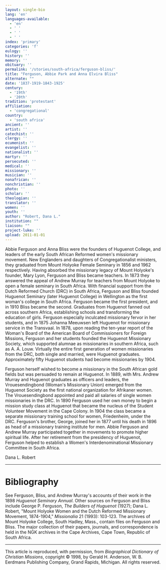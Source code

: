 ```yaml
---
layout: single-bio
lang: 'en'
languages-available:
  - 'en'
  - ' '
  - ' '
  - ' '
index: 'primary'
categories: 'f'
eulogy: ''
history: ''
memory: ''
obituary: ''
permalink: '/stories/south-africa/ferguson-bliss/'
title: "Ferguson, Abbie Park and Anna Elvira Bliss"
alternate: ""
date: '1837-1919-1843-1925'
century:
  - '19th'
  - '20th'
tradition: 'protestant'
affiliation:
  - 'congregational'
country:
  - 'south africa'
ancient: ''
artist: ''
catechist: ''
clergy: ''
ecumenist: ''
evangelist: ''
nationalist: ''
martyr: ''
persecuted: ''
medical: ''
missionary: ''
musician: ''
nonafrican: ''
nonchristian: ''
photo: ''
scholar: ''
theologian: ''
translator: ''
women: ''
youth: ''
author: "Robert, Dana L."
institution: ""
liaison: ""
project-luke: ''
upload: 2011-01-01
---
```




Abbie Ferguson and Anna Bliss were the founders of Huguenot College, and leaders of the early South African Reformed women's missionary movement. New Englanders and daughters of Congregationalist ministers, they graduated from Mount Holyoke Female Seminary in 1856 and 1962 respectively. Having absorbed the missionary legacy of Mount Holyoke's founder, Mary Lyon, Ferguson and Bliss became teachers. In 1873 they answered the appeal of Andrew Murray for teachers from Mount Holyoke to open a female seminary in South Africa. With financial support from the Dutch Reformed Church (DRC) in South Africa, Ferguson and Bliss founded Huguenot Seminary (later Huguenot College) in Wellington as the first woman's college in South Africa. Ferguson became the first president, and in 1910 Bliss became the second. Graduates from Huguenot fanned out across southern Africa, establishing schools and transforming the education of girls. Ferguson especially inculcated missionary fervor in her students, and in 1875 Johanna Meeuwsen left Huguenot for missionary service in the Transvaal. In 1878, upon reading the ten-year report of the Woman's Board of the American Board of Commissioners for Foreign Missions, Ferguson and her students founded the Huguenot Missionary Society, which supported alumnae as missionaries in southern Africa, such as A. A. Louw. Virtually the entire first generation of women missionaries from the DRC, both single and married, were Huguenot graduates. Approximately fifty Huguenot students had become missionaries by 1904.

Ferguson herself wished to become a missionary in the South African gold fields but was persuaded to remain at Huguenot. In 1889, with Mrs. Andrew Murray and Huguenot graduates as officers and leaders, the Vrouesendingbond (Woman's Missionary Union) emerged from the Huguenot Society as the first national organization for Afrikaner women. The Vrouesendingbond appointed and paid all salaries of single women missionaries in the DRC. In 1890 Ferguson used her own money to begin a mission study class at Huguenot that became the nucleus of the Student Volunteer Movement in the Cape Colony. In 1904 the class became a separate missionary training school for women, Friedenheim, under the DRC. Ferguson's brother, George, joined her in 1877 until his death in 1896 as head of a missionary training institute for men. Abbie Ferguson and Andrew Murray participated together in movements to promote higher spiritual life. After her retirement from the presidency of Huguenot, Ferguson helped to establish a Women's Interdenominational Missionary Committee in South Africa.

Dana L. Robert

---

# Bibliography

See Ferguson, Bliss, and Andrew Murray's accounts of their work in the 1898 *Huguenot Seminary Annual*. Other sources on Ferguson and Bliss include George P. Ferguson, *The Builders of Huguenot* (1927); Dana L. Robert, "Mount Holyoke Women and the Dutch Reformed Missionary Movement, 1874-1904," *Missionalia* 21 (1993): 103-123. The archives of Mount Holyoke College, South Hadley, Mass., contain files on Ferguson and Bliss. The major collection of their papers, journals, and correspondence is held in the NGK archives in the Cape Archives, Cape Town, Republic of South Africa.

---

This article is reproduced, with permission, from *Biographical Dictionary of Christian Missions*, copyright © 1998, by Gerald H. Anderson, W. B. Eerdmans Publishing Company, Grand Rapids, Michigan. All rights reserved.